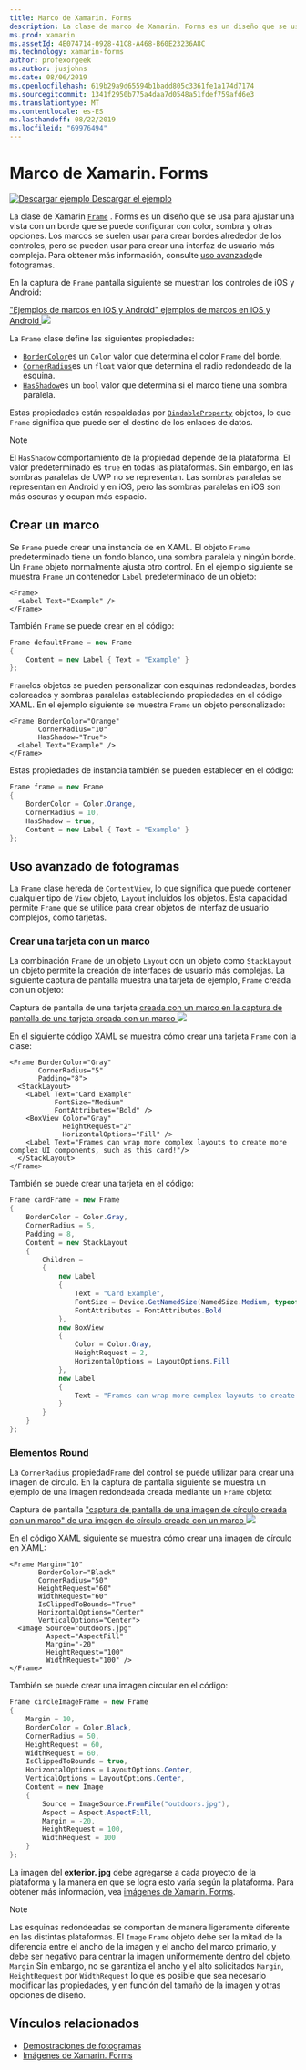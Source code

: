 ```yaml
---
title: Marco de Xamarin. Forms
description: La clase de marco de Xamarin. Forms es un diseño que se usa para ajustar una vista o un diseño con un borde que se puede configurar con color, sombra y otras opciones.
ms.prod: xamarin
ms.assetId: 4E074714-0928-41C8-A468-B60E23236A8C
ms.technology: xamarin-forms
author: profexorgeek
ms.author: jusjohns
ms.date: 08/06/2019
ms.openlocfilehash: 619b29a9d65594b1badd805c3361fe1a174d7174
ms.sourcegitcommit: 1341f2950b775a4daa7d0548a51fdef759afd6e3
ms.translationtype: MT
ms.contentlocale: es-ES
ms.lasthandoff: 08/22/2019
ms.locfileid: "69976494"
---
```

# <a name="xamarinforms-frame"></a>Marco de Xamarin. Forms

[![Descargar ejemplo](~/media/shared/download.png) Descargar el ejemplo](https://docs.microsoft.com/samples/xamarin/xamarin-forms-samples/userinterface-frame/)

La clase de Xamarin [`Frame`](xref:Xamarin.Forms.Frame) . Forms es un diseño que se usa para ajustar una vista con un borde que se puede configurar con color, sombra y otras opciones. Los marcos se suelen usar para crear bordes alrededor de los controles, pero se pueden usar para crear una interfaz de usuario más compleja. Para obtener más información, consulte [uso avanzado](#advanced-frame-usage)de fotogramas.

En la captura de `Frame` pantalla siguiente se muestran los controles de iOS y Android:

["Ejemplos de marcos en iOS y Android" ejemplos de marcos en iOS y Android ![](frame-images/frame-cropped.png)](frame-images/frame-full.png#lightbox "")

La `Frame` clase define las siguientes propiedades:

* [`BorderColor`](xref:Xamarin.Forms.Frame.BorderColor)es un `Color` valor que determina el color `Frame` del borde.
* [`CornerRadius`](xref:Xamarin.Forms.Frame.CornerRadius)es un `float` valor que determina el radio redondeado de la esquina.
* [`HasShadow`](xref:Xamarin.Forms.Frame.HasShadow)es un `bool` valor que determina si el marco tiene una sombra paralela.

Estas propiedades están respaldadas por [`BindableProperty`](xref:Xamarin.Forms.BindableProperty) objetos, lo que `Frame` significa que puede ser el destino de los enlaces de datos.

> [!NOTE]
> El `HasShadow` comportamiento de la propiedad depende de la plataforma. El valor predeterminado es `true` en todas las plataformas. Sin embargo, en las sombras paralelas de UWP no se representan. Las sombras paralelas se representan en Android y en iOS, pero las sombras paralelas en iOS son más oscuras y ocupan más espacio.

## <a name="create-a-frame"></a>Crear un marco

Se `Frame` puede crear una instancia de en XAML. El objeto `Frame` predeterminado tiene un fondo blanco, una sombra paralela y ningún borde. Un `Frame` objeto normalmente ajusta otro control. En el ejemplo siguiente se muestra `Frame` un contenedor `Label` predeterminado de un objeto:

```xaml
<Frame>
  <Label Text="Example" />
</Frame>
```

También `Frame` se puede crear en el código:

```csharp
Frame defaultFrame = new Frame
{
    Content = new Label { Text = "Example" }
};
```

`Frame`los objetos se pueden personalizar con esquinas redondeadas, bordes coloreados y sombras paralelas estableciendo propiedades en el código XAML. En el ejemplo siguiente se muestra `Frame` un objeto personalizado:

```xaml
<Frame BorderColor="Orange"
       CornerRadius="10"
       HasShadow="True">
  <Label Text="Example" />
</Frame>
```

Estas propiedades de instancia también se pueden establecer en el código:

```csharp
Frame frame = new Frame
{
    BorderColor = Color.Orange,
    CornerRadius = 10,
    HasShadow = true,
    Content = new Label { Text = "Example" }
};
```

## <a name="advanced-frame-usage"></a>Uso avanzado de fotogramas

La `Frame` clase hereda de `ContentView`, lo que significa que puede contener cualquier tipo de `View` objeto, `Layout` incluidos los objetos. Esta capacidad permite `Frame` que se utilice para crear objetos de interfaz de usuario complejos, como tarjetas.

### <a name="create-a-card-with-a-frame"></a>Crear una tarjeta con un marco

La combinación `Frame` de un objeto `Layout` con un objeto como `StackLayout` un objeto permite la creación de interfaces de usuario más complejas. La siguiente captura de pantalla muestra una tarjeta de ejemplo, `Frame` creada con un objeto:

Captura de pantalla de una tarjeta [creada con un marco en la captura de pantalla de una tarjeta creada con un marco ![](frame-images/frame-card-cropped.png)](frame-images/frame-full.png#lightbox "")

En el siguiente código XAML se muestra cómo crear una tarjeta `Frame` con la clase:

```xaml
<Frame BorderColor="Gray"
       CornerRadius="5"
       Padding="8">
  <StackLayout>
    <Label Text="Card Example"
           FontSize="Medium"
           FontAttributes="Bold" />
    <BoxView Color="Gray"
             HeightRequest="2"
             HorizontalOptions="Fill" />
    <Label Text="Frames can wrap more complex layouts to create more complex UI components, such as this card!"/>
  </StackLayout>
</Frame>
```

También se puede crear una tarjeta en el código:

```csharp
Frame cardFrame = new Frame
{
    BorderColor = Color.Gray,
    CornerRadius = 5,
    Padding = 8,
    Content = new StackLayout
    {
        Children =
        {
            new Label
            {
                Text = "Card Example",
                FontSize = Device.GetNamedSize(NamedSize.Medium, typeof(Label)),
                FontAttributes = FontAttributes.Bold
            },
            new BoxView
            {
                Color = Color.Gray,
                HeightRequest = 2,
                HorizontalOptions = LayoutOptions.Fill
            },
            new Label
            {
                Text = "Frames can wrap more complex layouts to create more complex UI components, such as this card!"
            }
        }
    }
};
```

### <a name="round-elements"></a>Elementos Round

La `CornerRadius` propiedad`Frame` del control se puede utilizar para crear una imagen de círculo. En la captura de pantalla siguiente se muestra un ejemplo de una imagen redondeada creada mediante un `Frame` objeto:

Captura de pantalla ["captura de pantalla de una imagen de círculo creada con un marco" de una imagen de círculo creada con un marco ![](frame-images/circle-image-cropped.png)](frame-images/frame-full.png#lightbox "")

En el código XAML siguiente se muestra cómo crear una imagen de círculo en XAML:

```xaml
<Frame Margin="10"
       BorderColor="Black"
       CornerRadius="50"
       HeightRequest="60"
       WidthRequest="60"
       IsClippedToBounds="True"
       HorizontalOptions="Center"
       VerticalOptions="Center">
  <Image Source="outdoors.jpg"
         Aspect="AspectFill"
         Margin="-20"
         HeightRequest="100"
         WidthRequest="100" />
</Frame>
```

También se puede crear una imagen circular en el código:

```csharp
Frame circleImageFrame = new Frame
{
    Margin = 10,
    BorderColor = Color.Black,
    CornerRadius = 50,
    HeightRequest = 60,
    WidthRequest = 60,
    IsClippedToBounds = true,
    HorizontalOptions = LayoutOptions.Center,
    VerticalOptions = LayoutOptions.Center,
    Content = new Image
    {
        Source = ImageSource.FromFile("outdoors.jpg"),
        Aspect = Aspect.AspectFill,
        Margin = -20,
        HeightRequest = 100,
        WidthRequest = 100
    }
};
```

La imagen del **exterior. jpg** debe agregarse a cada proyecto de la plataforma y la manera en que se logra esto varía según la plataforma. Para obtener más información, vea [imágenes de Xamarin. Forms](~/xamarin-forms/user-interface/images.md).

> [!NOTE]
> Las esquinas redondeadas se comportan de manera ligeramente diferente en las distintas plataformas. El `Image` `Frame` objeto debe ser la mitad de la diferencia entre el ancho de la imagen y el ancho del marco primario, y debe ser negativo para centrar la imagen uniformemente dentro del objeto. `Margin` Sin embargo, no se garantiza el ancho y el alto solicitados `Margin`, `HeightRequest` por `WidthRequest` lo que es posible que sea necesario modificar las propiedades, y en función del tamaño de la imagen y otras opciones de diseño.

## <a name="related-links"></a>Vínculos relacionados

* [Demostraciones de fotogramas](https://docs.microsoft.com/samples/xamarin/xamarin-forms-samples/userinterface-frame/)
* [Imágenes de Xamarin. Forms](~/xamarin-forms/user-interface/images.md)
